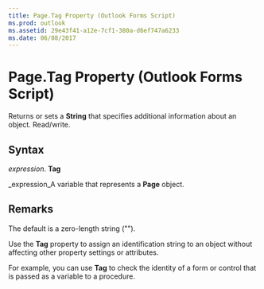 ```yaml
---
title: Page.Tag Property (Outlook Forms Script)
ms.prod: outlook
ms.assetid: 29e43f41-a12e-7cf1-380a-d6ef747a6233
ms.date: 06/08/2017
---
```



# Page.Tag Property (Outlook Forms Script)

Returns or sets a **String** that specifies additional information about an object. Read/write.


## Syntax

 _expression_. **Tag**

 _expression_A variable that represents a **Page** object.


## Remarks

The default is a zero-length string ("").

Use the **Tag** property to assign an identification string to an object without affecting other property settings or attributes.

For example, you can use **Tag** to check the identity of a form or control that is passed as a variable to a procedure.


